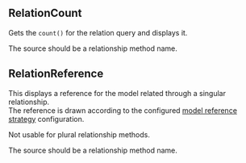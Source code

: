 ## RelationCount

Gets the `count()` for the relation query and displays it.

The source should be a relationship method name. 


## RelationReference

This displays a reference for the model related through a singular relationship.  
The reference is drawn according to the configured [model reference strategy](../Strategies.md#model-reference-strategies) configuration.

Not usable for plural relationship methods.

The source should be a relationship method name.
